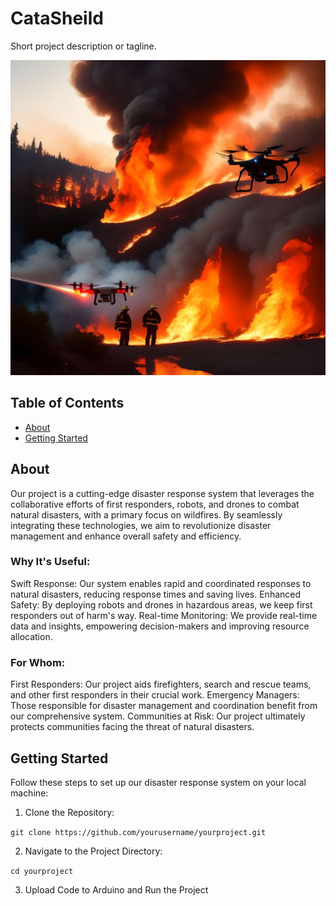 # CataSheild

Short project description or tagline.

![](dronesFightingFire.jpg)

## Table of Contents

- [About](#about)
- [Getting Started](#getting-started)

## About

Our project is a cutting-edge disaster response system that leverages the collaborative efforts of first responders, robots, and drones to combat natural disasters, with a primary focus on wildfires. By seamlessly integrating these technologies, we aim to revolutionize disaster management and enhance overall safety and efficiency.

### Why It's Useful:

Swift Response: Our system enables rapid and coordinated responses to natural disasters, reducing response times and saving lives.
Enhanced Safety: By deploying robots and drones in hazardous areas, we keep first responders out of harm's way.
Real-time Monitoring: We provide real-time data and insights, empowering decision-makers and improving resource allocation.

### For Whom:

First Responders: Our project aids firefighters, search and rescue teams, and other first responders in their crucial work.
Emergency Managers: Those responsible for disaster management and coordination benefit from our comprehensive system.
Communities at Risk: Our project ultimately protects communities facing the threat of natural disasters.

## Getting Started
Follow these steps to set up our disaster response system on your local machine:

1. Clone the Repository:

```git clone https://github.com/yourusername/yourproject.git```

2. Navigate to the Project Directory:

```cd yourproject```

3. Upload Code to Arduino and Run the Project


